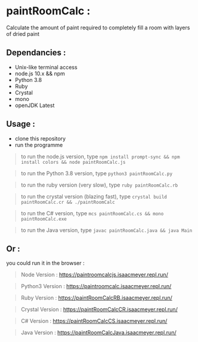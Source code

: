 # paintRoomCalc :
Calculate the amount of paint required to completely fill a room with layers of dried paint

## Dependancies :
* Unix-like terminal access
* node.js 10.x && npm
* Python 3.8
* Ruby
* Crystal
* mono
* openJDK Latest

## Usage :
* clone this repository
* run the programme

> to run the node.js version, type `npm install prompt-sync && npm install colors && node paintRoomCalc.js`

> to run the Python 3.8 version, type `python3 paintRoomCalc.py`

> to run the ruby version (very slow), type `ruby paintRoomCalc.rb`

> to run the crystal version (blazing fast), type `crystal build paintRoomCalc.cr && ./paintRoomCalc`

> to run the C# version, type `mcs paintRoomCalc.cs && mono paintRoomCalc.exe`

> to run the Java version, type `javac paintRoomCalc.java && java Main`

## Or :
you could run it in the browser :
> Node Version : https://paintroomcalcjs.isaacmeyer.repl.run/

> Python3 Version : https://paintroomcalc.isaacmeyer.repl.run/

> Ruby Version : https://paintRoomCalcRB.isaacmeyer.repl.run/

> Crystal Version : https://paintRoomCalcCR.isaacmeyer.repl.run/

> C# Version : https://paintRoomCalcCS.isaacmeyer.repl.run/

> Java Version : https://paintRoomCalcJava.isaacmeyer.repl.run/


